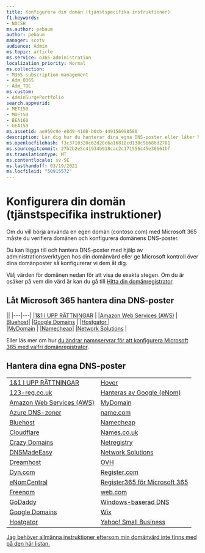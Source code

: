 ```yaml
---
title: Konfigurera din domän (tjänstspecifika instruktioner)
f1.keywords:
- NOCSH
ms.author: pebaum
author: pebaum
manager: scotv
audience: Admin
ms.topic: article
ms.service: o365-administration
localization_priority: Normal
ms.collection:
- M365-subscription-management
- Adm_O365
- Adm_TOC
ms.custom:
- AdminSurgePortfolio
search.appverid:
- MET150
- MOE150
- BEA160
- GEA150
ms.assetid: ae950c9e-e8d9-4108-b0cb-449156998580
description: Lär dig hur du hanterar dina egna DNS-poster eller låter Microsoft hantera dina DNS-poster åt dig.
ms.openlocfilehash: f3c3710320c62d20c6a16818cd138c9b686d2781
ms.sourcegitcommit: 27b2b2e5c41934b918cac2c171556c45e36661bf
ms.translationtype: MT
ms.contentlocale: sv-SE
ms.lasthandoff: 03/19/2021
ms.locfileid: "50915572"
---
```

# <a name="set-up-your-domain-host-specific-instructions"></a>Konfigurera din domän (tjänstspecifika instruktioner)

Om du vill börja använda en egen domän (contoso.com) med Microsoft 365 måste du verifiera domänen och konfigurera domänens DNS-poster. 
  
Du kan lägga till och hantera DNS-poster med hjälp av administrationsverktygen hos din domänvärd eller ge Microsoft kontroll över dina domänposter så konfigurerar vi dem åt dig.
  
Välj värden för domänen nedan för att visa de exakta stegen. Om du är osäker på vem din värd är kan du gå till [Hitta din domänregistrator](find-your-domain-registrar.md).
  

## <a name="let-microsoft-365-manage-your-dns-records"></a>Låt Microsoft 365 hantera dina DNS-poster

||
|---|---|
|[1&1 I UPP RÄTTNINGAR](../dns/change-nameservers-at-1-1-internet.md) |
|[Amazon Web Services (AWS)](../dns/change-nameservers-at-aws.md) |
 [Bluehost](../dns/change-nameservers-at-bluehost.md)|
|[Google Domains](../dns/change-nameservers-at-google-domains.md) |
|[Hostgator   ](../dns/change-nameservers-at-hostgator.md)  |  
|[MyDomain](../dns/change-nameservers-at-mydomain.md) | 
|[Namecheap](../dns/change-nameservers-at-namecheap.md)|
|[Network Solutions](../dns/change-nameservers-at-network-solutions.md) |  

Eller läs mer om hur [du ändrar namnservrar för att konfigurera Microsoft 365 med valfri domänregistrator](change-nameservers-at-any-domain-registrar.md).

## <a name="manage-your-own-dns-records"></a>Hantera dina egna DNS-poster

|                           |                          |
|---------------------------|--------------------------|
| [1&1 I UPP RÄTTNINGAR](../dns/create-dns-records-at-1-1-internet.md) | [Hover](./create-dns-records-at-any-dns-hosting-provider.md) |
| [123-reg.co.uk](../dns/create-dns-records-at-123-reg-co-uk.md) | [Hanteras av Google (eNom)](../dns/create-dns-records-for-domain-managed-by-google-enom.md)|
| [Amazon Web Services (AWS)](../dns/create-dns-records-at-aws.md) | [MyDomain](../dns/create-dns-records-at-mydomain.md) |
| [Azure DNS-zoner](../dns/create-dns-records-for-azure-dns-zones.md) | [name.com](../dns/create-dns-records-at-name-com.md) |
| [Bluehost](../dns/create-dns-records-at-bluehost.md) | [Namecheap](../dns/create-dns-records-at-namecheap.md)|
| [Cloudflare](../dns/create-dns-records-at-cloudflare.md)| [Names.co.uk](../dns/create-dns-records-at-names-co-uk.md) |
|  [Crazy Domains](../dns/create-dns-records-at-crazy-domains.md)| [Netregistry](../dns/create-dns-records-at-netregistry.md) |
|[DNSMadeEasy](../dns/create-dns-records-at-dnsmadeeasy.md) | [Network Solutions](../dns/create-dns-records-at-network-solutions.md) |
|[Dreamhost](../dns/create-dns-records-at-dreamhost.md)  | [OVH](../dns/create-dns-records-at-ovh.md) |
|  [Dyn.com](../dns/create-dns-records-at-dyn-com.md) | [Register.com](../dns/create-dns-records-at-register-com.md) |
| [eNomCentral](../dns/create-dns-records-at-enomcentral.md)| [Register365 för Microsoft 365](../dns/create-dns-records-at-register365.md)  |
| [Freenom](../dns/create-dns-records-at-freenom.md) | [ web.com ](../dns/create-dns-records-at-web-com.md)|
|[GoDaddy](../dns/create-dns-records-at-godaddy.md)|[ Windows-baserad DNS](../dns/create-dns-records-using-windows-based-dns.md)   |
| [Google Domains](../dns/create-dns-records-at-google-domains.md) |[Wix](../dns/create-dns-records-at-wix.md) |
|[Hostgator](../dns/create-dns-records-at-hostgator.md)  | [Yahoo!   Small Business](../dns/create-dns-records-at-yahoo-small-business.md)  |

[Jag behöver allmänna instruktioner eftersom min domänvärd inte finns med på den här listan. ](create-dns-records-at-any-dns-hosting-provider.md)
